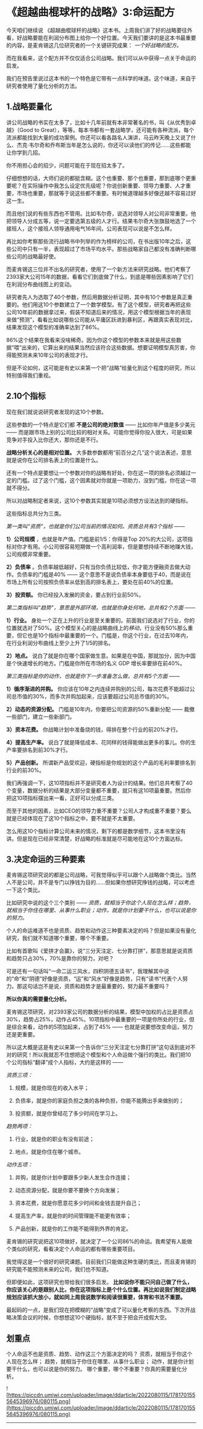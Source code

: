# 《超越曲棍球杆的战略》3:命运配方

今天咱们继续说 《超越曲棍球杆的战略》这本书。上周我们讲了好的战略要往外看，好战略要能在利润分布图上给你一个好位置。今天我们要讲的是这本书最重要的内容，是麦肯锡这几位研究者的一个关键研究成果： *一个好战略的配方。*

而在我看来，这个配方并不仅仅适合公司战略。我们可以从中获得一点关于命运的启发。

我们在预告里说过这本书的一个特色是它带有一点科学的味道。这个味道，来自于研究者使用了量化分析的方法。

## 1.战略要量化

讲公司战略的书实在太多了，比如十几年前就有本非常著名的书，叫《从优秀到卓越》（Good to Great），等等。每本书都有一套战略学，还可能有各种流派，每个流派都能找到大量的成功案例。你还可以看各路名人演讲，马云昨天晚上又说了什么、杰克·韦尔奇和乔布斯当年是怎么说的，你还可以读他们的传记……这些都能让你学到几招。

你不用担心会的招少，问题可能在于现在招太多了。

仔细想想的话，大师们说的都挺含糊。这个也重要、那个也重要，那到底哪个更重要呢？在实际操作中我怎么设定优先级呢？你说创新重要、领导力重要、人才重要，市场也重要，那就等于说这些都不重要。有时候道理越多好像还越不容易过好这一生。

而且他们说的有些东西也不管用。比如韦尔奇，说选对领导人对公司非常重要。他把领导人分成五等，说一定要选第五级的人才行。结果韦尔奇大张旗鼓地选了一个接班人，这个接班人领导通用电气16年间，公司表现可以说是不怎么样。

再比如你考察那些流行战略书中列举的作为榜样的公司，在书出版10年之后，这些公司中只有一半，表现超过了市场平均水平。那些战略家自己都没有准确判断哪些公司的战略最好使。

而麦肯锡这三位并不出名的研究者，使用了一个新方法来研究战略。他们考察了2393家大公司15年的数据，看看它们到底做了什么，到底是哪些因素影响了它们在利润分布曲线图上的变动。

研究者先人为选取了40个参数，然后用数据分析证明，其中有10个参数是真正重要的。他们用这10个参数建立了一个数学模型。有了这个模型，研究者再把这些公司10年前的数据拿过来，假装不知道后来的情况，用这个模型根据当年的表现来做“预测”，看看比如说哪些公司能从平庸区跃进到暴利区，再跟真实表现对比，结果发现这个模型的准确率达到了86%。

86%这个结果在我看来没啥稀奇。因为你这个模型的参数本来就是用这些数据“喂”出来的，它算出来的结果当然应该符合这些数据。想要证明模型真厉害，你得能预测未来10年公司的表现才行。

但是不论如何，这可能是有史以来第一个把“战略”给量化到这个程度的研究，所以特别值得我们重视。

## 2.10个指标

现在我们就说说研究者发现的这10个参数。

这些参数的一个特点是它们都 **不是公司的绝对数值** —— 比如你年产值是多少美元 —— 而是跟市场上别的公司比较的相对关系。可能你觉得你投入很大，可是如果竞争对手投入比你还大，那你还是不行。

 **战略分析关心的是相对位置。** 大多数参数都用“前百分之几”这个说法表述，意思就是说你在公司排名表上的位置是什么。

还有一个特点是要想让一个参数对你的战略有好处，你在这一项的排名必须越过一定的门槛。过了这个门槛，这个因素就对你就是一项助力，没到门槛，你在这一项就不得分。

所以对战略制定者来说，这10个参数其实就是10项必须想方设法达到的硬指标。

这些指标总共分为三类。

 *第一类叫“资质”，也就是你们公司当前的情况如何。资质总共有3个指标 ——*

 **1）公司规模** ，也就是年产值。门槛是前1/5：你得是Top 20%的大公司，这项指标对你才有用。小公司很容易短期做一个高利润率，但是要想持续不断地赚大钱，公司规模非常重要。

 **2）负债率** 。负债率越低越好，只有当你负债比较低，你才能方便融资去做大动作。负债率的门槛是40% —— 这个意思不是说负债率本身要低于40，而是说在市场上所有公司按照负债率从低到高的排名表上，要处在前40%的位置。

 **3）投资额。** 你已经投入发展的资金，要占到行业前50%。

 *第二类指标叫“趋势”，意思是外部环境，也就是你身处何地，总共有2个方面 ——*

 **1）行业。** 身处一个正在上升的行业是至关重要的。前面我们说选对了行业，你的位置就选对了50%。这个模型关心的是战略曲线上的*移动*，行业没有50%那么重要，但它也是10个指标中最重要的一个。门槛是，你这个行业，在过去10年内，在行业利润分布曲线上至少上升了1/5的排名。

 **2）地点。** 说白了就是你在哪个国家做生意。如果是在中国，那就加分，因为中国是个快速增长的地方。门槛是你所在市场的名义 GDP 增长率要排在前40%。

 *第三类指标是你的动作，也就是你下一步准备怎么做，总共有5个方面 ——*

 **1）循序渐进的并购。** 你应该在10年之内连续并购别的公司，每次花费不能超过公司总市值的30%，而多次并购加起来，应该要超过公司总市值的30%。

 **2）动态的资源分配。** 门槛是10年内，你要把公司资源的50%重新分配 —— 裁撤一些部门，建立一些新部门。

 **3）资本花费。** 你战略计划中准备烧的钱，得排在整个行业的前20%才行。

 **4）提高生产率。** 说白了就是降低成本、花同样的钱得能做出更多的事儿。你的生产率要排名到前30%才行。

 **5）产品创新。** 所谓新产品受欢迎，硬指标是你规划的这个产品的毛利率要排名到行业的前30%。

我们再强调一下，这10项指标并不是研究者人为设计的结果。他们总共考察了40个变量，数据分析的结果是大部分变量都不重要，就只有这10项最重要。然后你把这10项指标摆出来一看，正好可以分成三类。

而至于其他的因素，比如CEO的领导力重不重要？公司人才构成重不重要？要么就是已经体现在了这10个指标之中，要不就是不太重要。

怎么用这10个指标计算公司未来的情况，剩下的都是数学细节，这本书里没有讲。但是现在已经非常清楚，好战略的标准就是尽可能地在这10个方面达标。

## 3.决定命运的三种要素

麦肯锡这项研究说的都是公司战略，可我觉得似乎可以跟个人战略做个类比。当然人不是公司，并不是专门以挣钱为目的……但如果你想研究挣钱的战略，可以考虑一下这个类比。

比如研究中说的这个三个类别 —— *资质，就相当于你这个人现在怎么样；趋势，就相当于你住在哪里、从事什么职业；动作，就是你计划要干什么，也可以说是你的努力。*

个人的命运难道不也是资质、趋势和动作这三种要素决定的吗？但是如果没有量化研究，我们就不知道哪个重要，哪个不重要。

比如有首歌叫《爱拼才会赢》，说“三分天注定、七分靠打拼”，那意思就是说资质和趋势只占30%，70%是靠你的努力，对吧？

可是还有一句话叫“一命二运三风水，四积阴德五读书”，我理解其中说的“命”和“阴德”好像是资质，“运”和“风水”好像是趋势，只有“读书”代表个人努力。那这句话岂不是说，资质和趋势才是最重要的，努力最不重要吗？

 **所以你真的需要量化分析。**

麦肯锡这项研究，对2393家公司的数据分析的结果，模型中加权的占比是资质占30%，趋势占25%，动作占45%。10项指标中最重要的一项是你所处的行业，但是综合来看，动作的5项加起来，占到了45% —— 也就是说要想改变命运，努力还是更重要。

所以这大概是这是有史以来第一个告诉你“三分天注定七分靠打拼”这句话到底对不对的研究！所以我就忍不住想把这个模型和个人命运做个强行的类比。我们把10个公司指标“翻译”成个人指标，大约是这样的 ——

 *资质三项：*

1. 规模，就是你现在的收入水平；

2. 负债率，就是你的家庭负担之类的各种负担，你能不能腾出手来做别的；

3. 投资额，就是你曾经花了多少时间在学习上。

 *趋势两项：*

1. 行业，就是你的职业有没有前途；

2. 地点，就是你住在哪个城市。

 *动作五项：*

1. 并购，就是你计划中要跟多少新人发生合作连接；

2. 动态资源分配，就是你要不要换个方向发展；

3. 资本花费，就是你愿意花多少时间和金钱去提升自己；

4. 提高生产率，就是你的时间管理能不能更有效率；

5. 产品创新，就是你的工作能不能得到外界的肯定。

麦肯锡的研究说把这10项做好，就决定了一个公司86%的命运。我希望有人能做个类似的研究，看看决定个人命运的都有哪些重要项目。

我觉得这是一个很好的研究课题。目前我们只能做这种生硬的类比，而且麦肯锡的研究能不能预测未来的公司，我们也不知道。

但即便如此，这项研究也带给我们很多启发。 **比如说你不能只问自己做了什么，你应该关心的是跟别人比，你在这项指标上是个什么位置。再比如说我们制定战略规划应该抓大放小，就如同上周我说数学和阅读很重要，体育和书法不重要。**

最起码的一点，是我们现在把模糊的“战略”变成了可以量化考察的东西。下次开战略决策会议的时候，你想想这10个硬指标，就不至于把会开成假大空。

## 划重点

个人命运不也是资质、趋势、动作这三个方面决定的吗？
资质，就相当于你这个人现在怎么样；
趋势，就相当于你住在哪里、从事什么职业；
动作，就是你计划要干什么，也可以说是你的努力。
哪个重要，哪个不重要？你真的需要量化分析。

![https://piccdn.umiwi.com/uploader/image/ddarticle/2022080115/1781701555645396976/080115.png](https://piccdn.umiwi.com/uploader/image/ddarticle/2022080115/1781701555645396976/080115.png)

---

